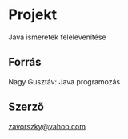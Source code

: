 # Projekt

Java ismeretek felelevenítése

## Forrás

Nagy Gusztáv: Java programozás

## Szerző

zavorszky@yahoo.com